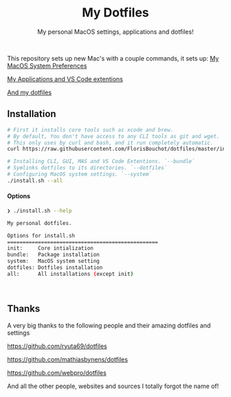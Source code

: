 <h1 align="center">My Dotfiles</h1>
<p align="center">My personal MacOS settings, applications and dotfiles!</p>

<br />

This repository sets up new Mac's with a couple commands, it sets up:
[My MacOS System Preferences](https://github.com/FlorisBouchot/dotfiles/blob/master/system/macos.sh)

[My Applications and VS Code extentions](https://github.com/FlorisBouchot/dotfiles/tree/master/bundle)

[And my dotfiles ](https://github.com/FlorisBouchot/dotfiles/tree/master/dotfiles) 



## Installation

```bash
# First it installs core tools such as xcode and brew.
# By default, You don't have access to any CLI tools as git and wget.
# This only uses by curl and bash, and it run completely automatic.
curl https://raw.githubusercontent.com/FlorisBouchot/dotfiles/master/install.sh| /bin/bash -s -- --init

# Installing CLI, GUI, MAS and VS Code Extentions. `--bundle`
# Symlinks dotfiles to its directories. `--dotfiles`
# Configuring MacOS system settings. `--system`
./install.sh --all
```

#### Options

```bash
❯ ./install.sh --help

My personal dotfiles.

Options for install.sh
=================================================
init:     Core intialization
bundle:   Package installation
system:   MacOS system setting
dotfiles: Dotfiles installation
all:      All installations (except init)
```

<br />

## Thanks

A very big thanks to the following people and their amazing dotfiles and settings

https://github.com/ryuta69/dotfiles

https://github.com/mathiasbynens/dotfiles

https://github.com/webpro/dotfiles

And all the other people, websites and sources I totally forgot the name of!
